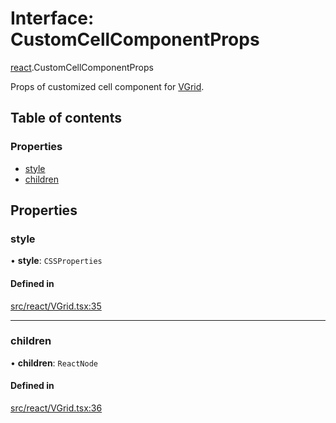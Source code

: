 # Interface: CustomCellComponentProps

[react](../modules/react.md).CustomCellComponentProps

Props of customized cell component for [VGrid](../modules/react.md#experimental_vgrid).

## Table of contents

### Properties

- [style](react.CustomCellComponentProps.md#style)
- [children](react.CustomCellComponentProps.md#children)

## Properties

### style

• **style**: `CSSProperties`

#### Defined in

[src/react/VGrid.tsx:35](https://github.com/inokawa/virtua/blob/9a5dd870/src/react/VGrid.tsx#L35)

___

### children

• **children**: `ReactNode`

#### Defined in

[src/react/VGrid.tsx:36](https://github.com/inokawa/virtua/blob/9a5dd870/src/react/VGrid.tsx#L36)
